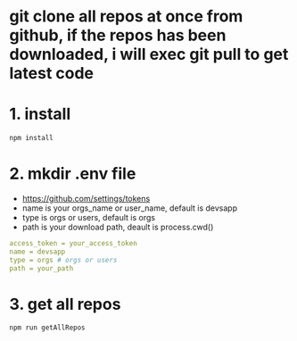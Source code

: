 # git clone all repos at once from github, if the repos has been downloaded, i will exec git pull to get latest code

# 1. install

```bash
npm install
```

# 2. mkdir .env file

- https://github.com/settings/tokens
- name is your orgs_name or user_name, default is devsapp
- type is orgs or users, default is orgs
- path is your download path, deault is process.cwd()

```yaml
access_token = your_access_token
name = devsapp
type = orgs # orgs or users
path = your_path
```

# 3. get all repos

```bash
npm run getAllRepos
```
